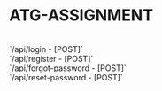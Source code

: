 <h1>ATG-ASSIGNMENT</h1>
<br>
`/api/login - [POST]`<br>
`/api/register - [POST]`<br>
`/api/forgot-password - [POST]`<br>
`/api/reset-password - [POST]`<br>

